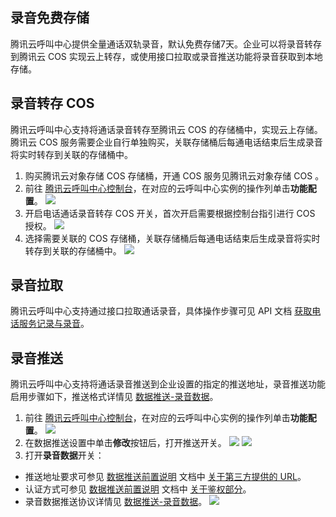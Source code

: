## 录音免费存储
腾讯云呼叫中心提供全量通话双轨录音，默认免费存储7天。企业可以将录音转存到腾讯云 COS 实现云上转存，或使用接口拉取或录音推送功能将录音获取到本地存储。

## 录音转存 COS 
腾讯云呼叫中心支持将通话录音转存至腾讯云 COS 的存储桶中，实现云上存储。腾讯云 COS 服务需要企业自行单独购买，关联存储桶后每通电话结束后生成录音将实时转存到关联的存储桶中。
1. 购买腾讯云对象存储 COS 存储桶，开通 COS 服务见腾讯云对象存储 COS 。
2. 前往 [腾讯云呼叫中心控制台](https://tccc.qcloud.com/)，在对应的云呼叫中心实例的操作列单击**功能配置**。
![](https://qcloudimg.tencent-cloud.cn/raw/43a319d00a6ca8c2a904b52ea08c4e22.png)
3. 开启电话通话录音转存 COS 开关，首次开启需要根据控制台指引进行 COS 授权。
![](https://qcloudimg.tencent-cloud.cn/raw/51ece02fcfaee286d1d28359efceaf9a.png)
4. 选择需要关联的 COS 存储桶，关联存储桶后每通电话结束后生成录音将实时转存到关联的存储桶中。
![](https://qcloudimg.tencent-cloud.cn/raw/06777639f7fa6bbd9b4233d92187a7ae.png)

## 录音拉取
腾讯云呼叫中心支持通过接口拉取通话录音，具体操作步骤可见 API 文档 [获取电话服务记录与录音](https://cloud.tencent.com/document/product/679/47714)。
## 录音推送
腾讯云呼叫中心支持将通话录音推送到企业设置的指定的推送地址，录音推送功能启用步骤如下，推送格式详情见 [数据推送-录音数据](https://cloud.tencent.com/document/product/679/67258)。
1. 前往 [腾讯云呼叫中心控制台](https://tccc.qcloud.com/)，在对应的云呼叫中心实例的操作列单击**功能配置**。
![](https://qcloudimg.tencent-cloud.cn/raw/8d6e8761f6710a9dee9aeb843362bf5e.png)
2. 在数据推送设置中单击**修改**按钮后，打开推送开关。
![](https://qcloudimg.tencent-cloud.cn/raw/45112ae2ec9200e46115366b03e3961a.png)
![](https://qcloudimg.tencent-cloud.cn/raw/766456d08ec6cd72bb8914bf7f6bda49.png)
3. 打开**录音数据**开关：
 -  推送地址要求可参见 [数据推送前置说明](https://cloud.tencent.com/document/product/679/67256) 文档中 [关于第三方提供的 URL](https://cloud.tencent.com/document/product/679/67256#third)。
 - 认证方式可参见 [数据推送前置说明](https://cloud.tencent.com/document/product/679/67256) 文档中 [关于鉴权部分](https://cloud.tencent.com/document/product/679/67256#verify)。
 - 录音数据推送协议详情见 [数据推送-录音数据](https://cloud.tencent.com/document/product/679/67258)。
![](https://qcloudimg.tencent-cloud.cn/raw/128fd0c3eedab6e14c03743191c5d902.png)

